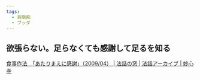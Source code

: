 ```yaml
---
tags:
  - 貪瞋痴
  - ブッダ
---
```

## 欲張らない。足らなくても感謝して足るを知る

[食事作法　「あたりまえに感謝」（2009/04） | 法話の窓 | 法話アーカイブ | 妙心寺](https://www.myoshinji.or.jp/houwa/archive/200904-1)


